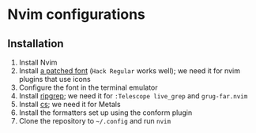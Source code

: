 # Nvim configurations

## Installation

1. Install Nvim
2. Install [a patched font](https://github.com/ryanoasis/nerd-fonts#font-installation) (`Hack Regular` works well); we need it for nvim plugins that use icons
3. Configure the font in the terminal emulator
4. Install [ripgrep](https://github.com/BurntSushi/ripgrep); we need it for `:Telescope live_grep` and `grug-far.nvim`
5. Install [cs](https://get-coursier.io/); we need it for Metals
6. Install the formatters set up using the conform plugin
7. Clone the repository to `~/.config` and run `nvim`

